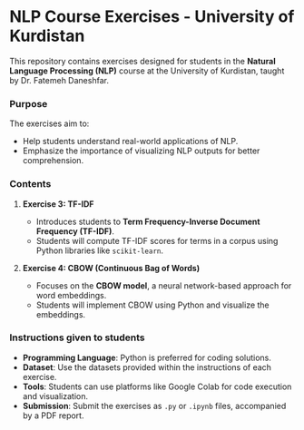 # NLP Course Exercises - University of Kurdistan

This repository contains exercises designed for students in the **Natural Language Processing (NLP)** course at the University of Kurdistan, taught by Dr. Fatemeh Daneshfar.

### Purpose
The exercises aim to:
- Help students understand real-world applications of NLP.
- Emphasize the importance of visualizing NLP outputs for better comprehension.

### Contents

1. **Exercise 3: TF-IDF**  
   - Introduces students to **Term Frequency-Inverse Document Frequency (TF-IDF)**.
   - Students will compute TF-IDF scores for terms in a corpus using Python libraries like `scikit-learn`.

2. **Exercise 4: CBOW (Continuous Bag of Words)**  
   - Focuses on the **CBOW model**, a neural network-based approach for word embeddings.
   - Students will implement CBOW using Python and visualize the embeddings.

### Instructions given to students
- **Programming Language**: Python is preferred for coding solutions.
- **Dataset**: Use the datasets provided within the instructions of each exercise.
- **Tools**: Students can use platforms like Google Colab for code execution and visualization.
- **Submission**: Submit the exercises as `.py` or `.ipynb` files, accompanied by a PDF report.
